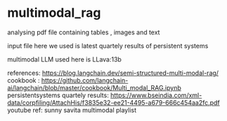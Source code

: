 # multimodal_rag
analysing pdf file containing tables , images and text

input file here we used is latest quartely results of persistent systems

multimodal LLM used here is LLava:13b

references: https://blog.langchain.dev/semi-structured-multi-modal-rag/
cookbook : https://github.com/langchain-ai/langchain/blob/master/cookbook/Multi_modal_RAG.ipynb
persistentsystems quartely results: https://www.bseindia.com/xml-data/corpfiling/AttachHis/f3835e32-ee21-4495-a679-666c454aa2fc.pdf
youtube ref: sunny savita multimodal playlist
